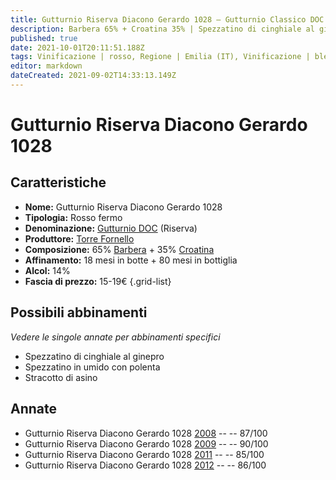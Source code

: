 ```yaml
---
title: Gutturnio Riserva Diacono Gerardo 1028 – Gutturnio Classico DOC – Torre Fornello – Emilia (IT) – 15-19€ – 3★-4★
description: Barbera 65% + Croatina 35% | Spezzatino di cinghiale al ginepro – Spezzatino in umido con polenta – Stracotto di asino
published: true
date: 2021-10-01T20:11:51.188Z
tags: Vinificazione | rosso, Regione | Emilia (IT), Vinificazione | blend, Vinificazione | frizzante, Valutazioni | 4 stelle, Vitigni | Barbera, Vitigni | Croatina, Prezzi | 15-19€, Alimento | cinghiale, Cottura | spezzatino, Aromatizzazione | al ginepro, Alimento | Manzo, Alimento-dettagli | spezzatino, Cottura | in umido, Aromatizzazione | con polenta, Alimento | asino, Cottura | stracotto 
editor: markdown
dateCreated: 2021-09-02T14:33:13.149Z
---
```


# Gutturnio Riserva Diacono Gerardo 1028 

## Caratteristiche
- **Nome:** Gutturnio Riserva Diacono Gerardo 1028 
- **Tipologia:** Rosso fermo
- **Denominazione:** [Gutturnio DOC](/denominazioni/Italia/Emilia/DOC-Gutturnio) (Riserva)
- **Produttore:** [Torre Fornello](/produttori/Italia/Emilia/Torre-Fornello) 
- **Composizione:** 65% [Barbera](/vitigni/Italia/bacca-nera/barbera) + 35% [Croatina](/vitigni/Italia/bacca-nera/croatina)
- **Affinamento:** 18 mesi in botte + 80 mesi in bottiglia
- **Alcol:** 14%
- **Fascia di prezzo:** 15-19€
{.grid-list}

## Possibili abbinamenti
*Vedere le singole annate per abbinamenti specifici*

- Spezzatino di cinghiale al ginepro
- Spezzatino in umido con polenta
- Stracotto di asino

## Annate
- Gutturnio Riserva Diacono Gerardo 1028 [2008](/vini/Italia/Emilia/Torre-Fornello/Gutturnio-Riserva-Diacono-Gerardo-1028/2008) -- <span class="star-3"></span> -- 87/100
- Gutturnio Riserva Diacono Gerardo 1028 [2009](/vini/Italia/Emilia/Torre-Fornello/Gutturnio-Riserva-Diacono-Gerardo-1028/2009) -- <span class="star-4"></span> -- 90/100
- Gutturnio Riserva Diacono Gerardo 1028 [2011](/vini/Italia/Emilia/Torre-Fornello/Gutturnio-Riserva-Diacono-Gerardo-1028/2011) -- <span class="star-3"></span> -- 85/100
- Gutturnio Riserva Diacono Gerardo 1028 [2012](/vini/Italia/Emilia/Torre-Fornello/Gutturnio-Riserva-Diacono-Gerardo-1028/2012) -- <span class="star-3"></span> -- 86/100
